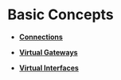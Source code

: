 # Basic Concepts<a name="EN-US_TOPIC_0161425746"></a>

-   **[Connections](connections.md)**  

-   **[Virtual Gateways](virtual-gateways.md)**  

-   **[Virtual Interfaces](virtual-interfaces.md)**  


